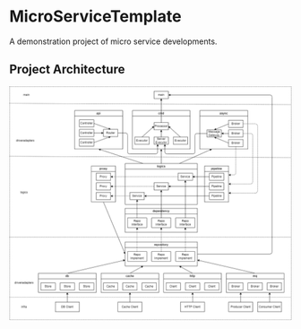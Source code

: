 # MicroServiceTemplate

A demonstration project of micro service developments.

## Project Architecture

![architecture.drawio.png](./architecture.drawio.png)
